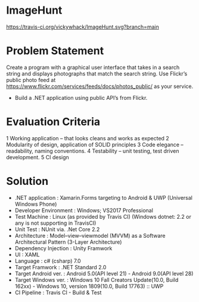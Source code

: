# ImageHunt
https://travis-ci.org/vickywhack/ImageHunt.svg?branch=main

# Problem Statement
Create a program with a graphical user interface that takes in a search string and displays photographs that match the search string. Use Flickr’s public photo feed at https://www.flickr.com/services/feeds/docs/photos_public/ as your service.
- Build a .NET application using public API’s from Flickr.

# Evaluation Criteria
1 Working application – that looks cleans and works as expected
2 Modularity of design, application of SOLID principles
3 Code elegance – readability, naming conventions.
4 Testability – unit testing, test driven development.
5 CI design

# Solution
- .NET application      : Xamarin.Forms targeting to Android & UWP (Universal Windows Phone)
- Developer Environment : Windows; VS2017 Professional
- Test Machine          : Linux (as provided by Travis CI) (Windows dotnet: 2.2 or any is not supporting in TravisCI)
- Unit Test             : NUnit via. .Net Core 2.2
- Architecture          : Model–view–viewmodel (MVVM) as a Software Architectural Pattern (3-Layer Architecture)
- Dependency Injection  : Unity Framwork
- UI                    : XAML
- Language              : c# (csharp) 7.0
- Target Framwork       : .NET Standard 2.0
- Target Android ver.   : Android 5.0(API level 21) - Android 9.0(API level 28)
- Target Windows ver.   : Windows 10 Fall Creators Update(10.0, Build 162xx) - Windows 10, version 1809(10.0, Build 17763) :: UWP
- CI Pipeline           : Travis CI - Build & Test